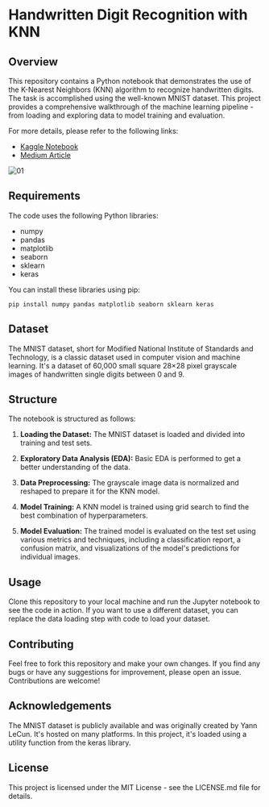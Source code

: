 # Handwritten Digit Recognition with KNN

## Overview

This repository contains a Python notebook that demonstrates the use of the K-Nearest Neighbors (KNN) algorithm to recognize handwritten digits. The task is accomplished using the well-known MNIST dataset. This project provides a comprehensive walkthrough of the machine learning pipeline - from loading and exploring data to model training and evaluation.


For more details, please refer to the following links:

- [Kaggle Notebook](https://www.kaggle.com/your-kaggle-notebook-link)
- [Medium Article](https://www.medium.com/your-medium-article-link)


![01](https://github.com/abdullah1772/Classify-Handwritten-Digits-using-KNN/assets/88187437/5b22b06c-7d14-4ee5-98dd-0bef641c5c5a)



## Requirements

The code uses the following Python libraries:
- numpy
- pandas
- matplotlib
- seaborn
- sklearn
- keras

You can install these libraries using pip:

```
pip install numpy pandas matplotlib seaborn sklearn keras
```

## Dataset

The MNIST dataset, short for Modified National Institute of Standards and Technology, is a classic dataset used in computer vision and machine learning. It's a dataset of 60,000 small square 28×28 pixel grayscale images of handwritten single digits between 0 and 9.

## Structure

The notebook is structured as follows:

1. **Loading the Dataset:** The MNIST dataset is loaded and divided into training and test sets.

2. **Exploratory Data Analysis (EDA):** Basic EDA is performed to get a better understanding of the data.

3. **Data Preprocessing:** The grayscale image data is normalized and reshaped to prepare it for the KNN model.

4. **Model Training:** A KNN model is trained using grid search to find the best combination of hyperparameters.

5. **Model Evaluation:** The trained model is evaluated on the test set using various metrics and techniques, including a classification report, a confusion matrix, and visualizations of the model's predictions for individual images.

## Usage

Clone this repository to your local machine and run the Jupyter notebook to see the code in action. If you want to use a different dataset, you can replace the data loading step with code to load your dataset.

## Contributing

Feel free to fork this repository and make your own changes. If you find any bugs or have any suggestions for improvement, please open an issue. Contributions are welcome!

## Acknowledgements

The MNIST dataset is publicly available and was originally created by Yann LeCun. It's hosted on many platforms. In this project, it's loaded using a utility function from the keras library.

## License

This project is licensed under the MIT License - see the LICENSE.md file for details.
